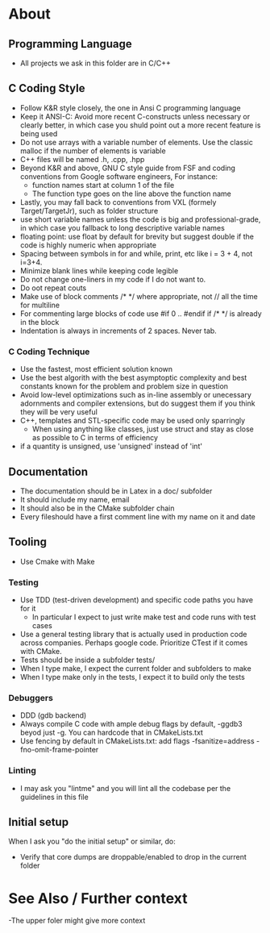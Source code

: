 # About

## Programming Language
- All projects we ask in this folder are in C/C++

## C Coding Style
- Follow K&R style closely, the one in Ansi C programming language
- Keep it ANSI-C: Avoid more recent C-constructs unless necessary or clearly
  better, in which case you shuld point out a more recent feature is being used
- Do not use arrays with a variable number of elements. Use the classic malloc
  if the number of elements is variable
- C++ files will be named .h, .cpp, .hpp
- Beyond K&R and above, GNU C style guide from FSF and coding conventions from Google software engineers, For instance:
    - function names start at column 1 of the file
    - The function type goes on the line above the function name
- Lastly, you may fall back to conventions from VXL (formely Target/TargetJr),
  such as folder structure
- use short variable names unless the code is big and professional-grade, in which case
  you fallback to long descriptive variable names
- floating point: use float by default for brevity but suggest double if the code is highly numeric
  when appropriate
- Spacing between symbols in for and while, print, etc like i = 3 + 4, not i=3+4.
- Minimize blank lines while keeping code legible
- Do not change one-liners in my code if I do not want to. 
- Do oot repeat couts
- Make use of block comments /* */ where appropriate, not // all the time for multiline
- For commenting large blocks of code use #if 0 .. #endif if /* */ is already in
  the block
- Indentation is always in increments of 2 spaces. Never tab.

### C Coding Technique
- Use the fastest, most efficient solution known
- Use the best algorith with the best asymptoptic complexity and best constants
  known for the problem and problem size in question
- Avoid low-level optimizations such as in-line assembly or unecessary
  adornments and compiler extensions, but do suggest them if you think they will
  be very useful
- C++, templates and STL-specific code may be used only sparringly
    - When using anything like classes, just use struct and stay as close as
      possible to C in terms of efficiency
- if a quantity is unsigned, use 'unsigned' instead of 'int'

## Documentation
- The documentation should be in Latex in a doc/ subfolder
- It should include my name, email 
- It should also be in the CMake subfolder chain
- Every fileshould have a first comment line with my name on it and date

## Tooling
- Use Cmake with Make

### Testing
- Use TDD (test-driven development) and specific code paths you have for it
    - In particular I expect to just write make test and code runs with test
      cases
- Use a general testing library that is actually used in production code across
  companies. Perhaps google code. Prioritize CTest if it comes with CMake.
- Tests should be inside a subfolder tests/ 
- When I type make, I expect the current folder and subfolders to make
- When I type make only in the tests, I expect it to build only the tests

### Debuggers
- DDD (gdb backend)
- Always compile C code with ample debug flags by default, -ggdb3 beyod just -g.
  You can hardcode that in CMakeLists.txt
- Use fencing by default in CMakeLists.txt: add flags -fsanitize=address -fno-omit-frame-pointer

### Linting
- I may ask you "lintme" and you will lint all the codebase per the guidelines
  in this file

## Initial setup
When I ask you "do the initial setup"  or similar, do:
- Verify that core dumps are droppable/enabled to drop in the current folder

# See Also / Further context
-The upper foler might give more context
